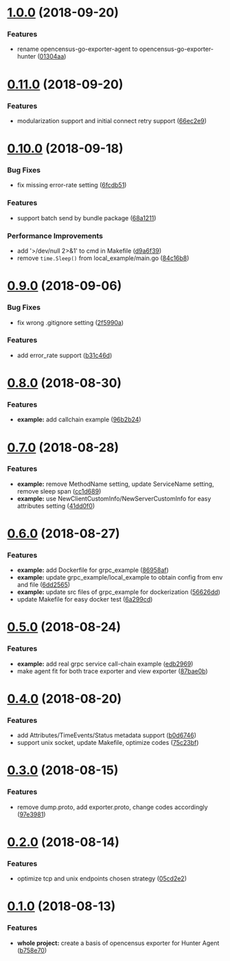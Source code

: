 <a name="1.0.0"></a>
# [1.0.0](https://github.com/moooofly/opencensus-go-exporter-hunter/compare/v0.11.0...v1.0.0) (2018-09-20)


### Features

* rename opencensus-go-exporter-agent to opencensus-go-exporter-hunter ([01304aa](https://github.com/moooofly/opencensus-go-exporter-hunter/commit/01304aa))



<a name="0.11.0"></a>
# [0.11.0](https://github.com/moooofly/opencensus-go-exporter-hunter/compare/v0.10.0...v0.11.0) (2018-09-20)


### Features

* modularization support and initial connect retry support ([66ec2e9](https://github.com/moooofly/opencensus-go-exporter-hunter/commit/66ec2e9))



<a name="0.10.0"></a>
# [0.10.0](https://github.com/moooofly/opencensus-go-exporter-hunter/compare/v0.9.0...v0.10.0) (2018-09-18)


### Bug Fixes

* fix missing error-rate setting ([6fcdb51](https://github.com/moooofly/opencensus-go-exporter-hunter/commit/6fcdb51))


### Features

* support batch send by bundle package ([68a1211](https://github.com/moooofly/opencensus-go-exporter-hunter/commit/68a1211))


### Performance Improvements

* add '>/dev/null 2>&1' to cmd in Makefile ([d9a6f39](https://github.com/moooofly/opencensus-go-exporter-hunter/commit/d9a6f39))
* remove `time.Sleep()` from local_example/main.go ([84c16b8](https://github.com/moooofly/opencensus-go-exporter-hunter/commit/84c16b8))



<a name="0.9.0"></a>
# [0.9.0](https://github.com/moooofly/opencensus-go-exporter-hunter/compare/v0.8.0...v0.9.0) (2018-09-06)


### Bug Fixes

* fix wrong .gitignore setting ([2f5990a](https://github.com/moooofly/opencensus-go-exporter-hunter/commit/2f5990a))


### Features

* add error_rate support ([b31c46d](https://github.com/moooofly/opencensus-go-exporter-hunter/commit/b31c46d))



<a name="0.8.0"></a>
# [0.8.0](https://github.com/moooofly/opencensus-go-exporter-hunter/compare/v0.7.0...v0.8.0) (2018-08-30)


### Features

* **example:** add callchain example ([96b2b24](https://github.com/moooofly/opencensus-go-exporter-hunter/commit/96b2b24))



<a name="0.7.0"></a>
# [0.7.0](https://github.com/moooofly/opencensus-go-exporter-hunter/compare/v0.6.0...v0.7.0) (2018-08-28)


### Features

* **example:** remove MethodName setting, update ServiceName setting, remove sleep span ([cc1d689](https://github.com/moooofly/opencensus-go-exporter-hunter/commit/cc1d689))
* **example:** use NewClientCustomInfo/NewServerCustomInfo for easy attributes setting ([41dd0f0](https://github.com/moooofly/opencensus-go-exporter-hunter/commit/41dd0f0))



<a name="0.6.0"></a>
# [0.6.0](https://github.com/moooofly/opencensus-go-exporter-hunter/compare/v0.5.0...v0.6.0) (2018-08-27)


### Features

* **example:** add Dockerfile for grpc_example ([86958af](https://github.com/moooofly/opencensus-go-exporter-hunter/commit/86958af))
* **example:** update grpc_example/local_example to obtain config from env and file ([6dd2565](https://github.com/moooofly/opencensus-go-exporter-hunter/commit/6dd2565))
* **example:** update src files of grpc_example for dockerization ([56626dd](https://github.com/moooofly/opencensus-go-exporter-hunter/commit/56626dd))
* update Makefile for easy docker test ([6a299cd](https://github.com/moooofly/opencensus-go-exporter-hunter/commit/6a299cd))



<a name="0.5.0"></a>
# [0.5.0](https://github.com/moooofly/opencensus-go-exporter-hunter/compare/v0.4.0...v0.5.0) (2018-08-24)


### Features

* **example:** add real grpc service call-chain example ([edb2969](https://github.com/moooofly/opencensus-go-exporter-hunter/commit/edb2969))
* make agent fit for both trace exporter and view exporter ([87bae0b](https://github.com/moooofly/opencensus-go-exporter-hunter/commit/87bae0b))



<a name="0.4.0"></a>
# [0.4.0](https://github.com/moooofly/opencensus-go-exporter-hunter/compare/v0.3.0...v0.4.0) (2018-08-20)


### Features

* add Attributes/TimeEvents/Status metadata support ([b0d6746](https://github.com/moooofly/opencensus-go-exporter-hunter/commit/b0d6746))
* support unix socket, update Makefile, optimize codes ([75c23bf](https://github.com/moooofly/opencensus-go-exporter-hunter/commit/75c23bf))



<a name="0.3.0"></a>
# [0.3.0](https://github.com/moooofly/opencensus-go-exporter-hunter/compare/v0.2.0...v0.3.0) (2018-08-15)


### Features

* remove dump.proto, add exporter.proto, change codes accordingly ([97e3981](https://github.com/moooofly/opencensus-go-exporter-hunter/commit/97e3981))



<a name="0.2.0"></a>
# [0.2.0](https://github.com/moooofly/opencensus-go-exporter-hunter/compare/v0.1.0...v0.2.0) (2018-08-14)


### Features

* optimize tcp and unix endpoints chosen strategy ([05cd2e2](https://github.com/moooofly/opencensus-go-exporter-hunter/commit/05cd2e2))


<a name="0.1.0"></a>
# [0.1.0](https://github.com/moooofly/opencensus-go-exporter-hunter/compare/3f50a2b...v0.1.0) (2018-08-13)


### Features

* **whole project:** create a basis of opencensus exporter for Hunter Agent ([b758e70](https://github.com/moooofly/opencensus-go-exporter-hunter/commit/b758e70))


